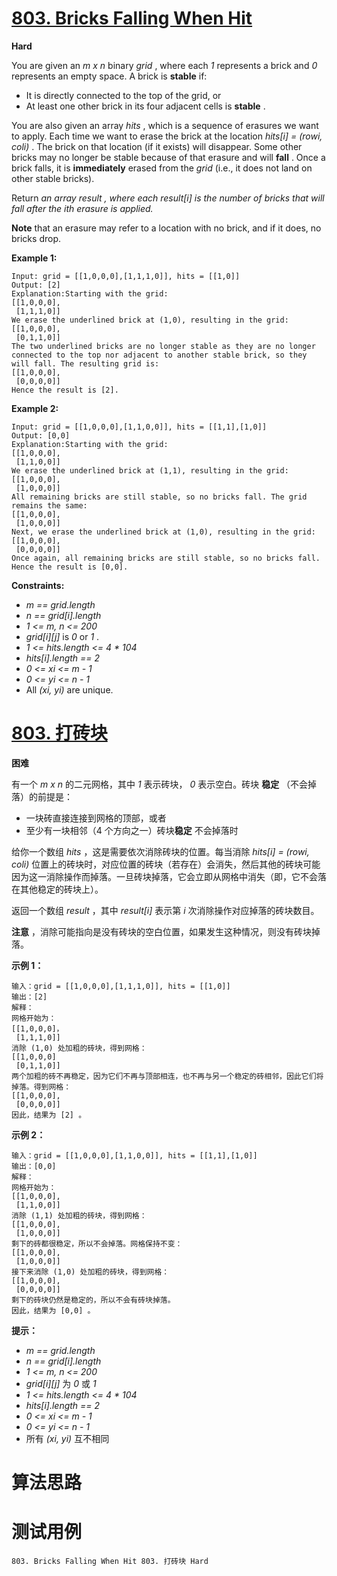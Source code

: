 # [803. Bricks Falling When Hit][enTitle]

**Hard**

You are given an  *m x n*  binary  *grid* , where each  *1*  represents a brick and  *0*  represents an empty space. A brick is **stable**  if:

- It is directly connected to the top of the grid, or 
- At least one other brick in its four adjacent cells is **stable** .

You are also given an array  *hits* , which is a sequence of erasures we want to apply. Each time we want to erase the brick at the location  *hits[i] = (rowi, coli)* . The brick on that location (if it exists) will disappear. Some other bricks may no longer be stable because of that erasure and will **fall** . Once a brick falls, it is **immediately**  erased from the  *grid*  (i.e., it does not land on other stable bricks).

Return  *an array*  *result*  *, where each*  *result[i]*  *is the number of bricks that will fall after the*  *ith*  *erasure is applied.* 

**Note**  that an erasure may refer to a location with no brick, and if it does, no bricks drop.



**Example 1:** 

```
Input: grid = [[1,0,0,0],[1,1,1,0]], hits = [[1,0]]
Output: [2]
Explanation:Starting with the grid:
[[1,0,0,0],
 [1,1,1,0]]
We erase the underlined brick at (1,0), resulting in the grid:
[[1,0,0,0],
 [0,1,1,0]]
The two underlined bricks are no longer stable as they are no longer connected to the top nor adjacent to another stable brick, so they will fall. The resulting grid is:
[[1,0,0,0],
 [0,0,0,0]]
Hence the result is [2].

```

**Example 2:** 

```
Input: grid = [[1,0,0,0],[1,1,0,0]], hits = [[1,1],[1,0]]
Output: [0,0]
Explanation:Starting with the grid:
[[1,0,0,0],
 [1,1,0,0]]
We erase the underlined brick at (1,1), resulting in the grid:
[[1,0,0,0],
 [1,0,0,0]]
All remaining bricks are still stable, so no bricks fall. The grid remains the same:
[[1,0,0,0],
 [1,0,0,0]]
Next, we erase the underlined brick at (1,0), resulting in the grid:
[[1,0,0,0],
 [0,0,0,0]]
Once again, all remaining bricks are still stable, so no bricks fall.
Hence the result is [0,0].

```



**Constraints:** 

-  *m == grid.length*  
-  *n == grid[i].length*  
-  *1 <= m, n <= 200*  
-  *grid[i][j]*  is  *0*  or  *1* . 
-  *1 <= hits.length <= 4 * 104*  
-  *hits[i].length == 2*  
-  *0 <= xi <= m - 1*  
-  *0 <= yi <= n - 1*  
- All  *(xi, yi)*  are unique.


# [803. 打砖块][cnTitle]

**困难**

有一个  *m x n*  的二元网格，其中  *1*  表示砖块， *0*  表示空白。砖块 **稳定** （不会掉落）的前提是：

- 一块砖直接连接到网格的顶部，或者 
- 至少有一块相邻（4 个方向之一）砖块**稳定** 不会掉落时

给你一个数组  *hits*  ，这是需要依次消除砖块的位置。每当消除  *hits[i] = (rowi, coli)*  位置上的砖块时，对应位置的砖块（若存在）会消失，然后其他的砖块可能因为这一消除操作而掉落。一旦砖块掉落，它会立即从网格中消失（即，它不会落在其他稳定的砖块上）。

返回一个数组  *result*  ，其中  *result[i]*  表示第  *i*  次消除操作对应掉落的砖块数目。

**注意** ，消除可能指向是没有砖块的空白位置，如果发生这种情况，则没有砖块掉落。



**示例 1：** 

```
输入：grid = [[1,0,0,0],[1,1,1,0]], hits = [[1,0]]
输出：[2]
解释：
网格开始为：
[[1,0,0,0]，
 [1,1,1,0]]
消除 (1,0) 处加粗的砖块，得到网格：
[[1,0,0,0]
 [0,1,1,0]]
两个加粗的砖不再稳定，因为它们不再与顶部相连，也不再与另一个稳定的砖相邻，因此它们将掉落。得到网格：
[[1,0,0,0],
 [0,0,0,0]]
因此，结果为 [2] 。

```

**示例 2：** 

```
输入：grid = [[1,0,0,0],[1,1,0,0]], hits = [[1,1],[1,0]]
输出：[0,0]
解释：
网格开始为：
[[1,0,0,0],
 [1,1,0,0]]
消除 (1,1) 处加粗的砖块，得到网格：
[[1,0,0,0],
 [1,0,0,0]]
剩下的砖都很稳定，所以不会掉落。网格保持不变：
[[1,0,0,0], 
 [1,0,0,0]]
接下来消除 (1,0) 处加粗的砖块，得到网格：
[[1,0,0,0],
 [0,0,0,0]]
剩下的砖块仍然是稳定的，所以不会有砖块掉落。
因此，结果为 [0,0] 。
```



**提示：** 

-  *m == grid.length*  
-  *n == grid[i].length*  
-  *1 <= m, n <= 200*  
-  *grid[i][j]*  为  *0*  或  *1*  
-  *1 <= hits.length <= 4 * 104*  
-  *hits[i].length == 2*  
-  *0 <= xi <= m - 1*  
-  *0 <= yi <= n - 1*  
- 所有  *(xi, yi)*  互不相同




# 算法思路

# 测试用例
```
803. Bricks Falling When Hit 803. 打砖块 Hard
```

[enTitle]: https://leetcode.com/problems/bricks-falling-when-hit/
[cnTitle]: https://leetcode-cn.com/problems/bricks-falling-when-hit/
